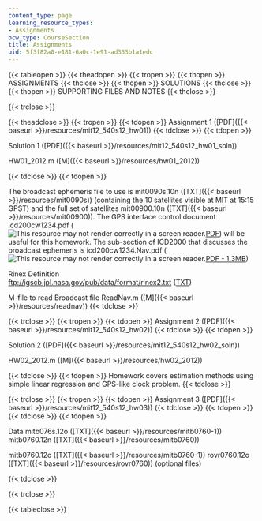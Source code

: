 ```yaml
---
content_type: page
learning_resource_types:
- Assignments
ocw_type: CourseSection
title: Assignments
uid: 5f3f82a0-e181-6a0c-1e91-ad333b1a1edc
---
```


{{< tableopen >}}
{{< theadopen >}}
{{< tropen >}}
{{< thopen >}}
ASSIGNMENTS
{{< thclose >}}
{{< thopen >}}
SOLUTIONS
{{< thclose >}}
{{< thopen >}}
SUPPORTING FILES AND NOTES
{{< thclose >}}

{{< trclose >}}

{{< theadclose >}}
{{< tropen >}}
{{< tdopen >}}
Assignment 1 ([PDF]({{< baseurl >}}/resources/mit12_540s12_hw01))
{{< tdclose >}}
{{< tdopen >}}


Solution 1 ([PDF]({{< baseurl >}}/resources/mit12_540s12_hw01_soln))

HW01\_2012.m ([M]({{< baseurl >}}/resources/hw01_2012))


{{< tdclose >}}
{{< tdopen >}}


The broadcast ephemeris file to use is mit0090s.10n ([TXT]({{< baseurl >}}/resources/mit0090s)) (containing the 10 satellites visible at MIT at 15:15 GPST) and the full set of satellites mit00900.10n ([TXT]({{< baseurl >}}/resources/mit00900)). The GPS interface control document icd200cw1234.pdf (![This resource may not render correctly in a screen reader.](/images/inacessible.gif)[PDF](http://geoweb.mit.edu/~tah/icd200c123.pdf)) will be useful for this homework. The sub-section of ICD2000 that discusses the broadcast ephemeris is icd200cw1234.Nav.pdf (![This resource may not render correctly in a screen reader.](/images/inacessible.gif)[PDF - 1.3MB](http://geoweb.mit.edu/~tah/12.540/icd200cw1234.Nav.pdf))

Rinex Definition  
ftp://igscb.jpl.nasa.gov/pub/data/format/rinex2.txt ([TXT](./resolveuid/102743cfd6f15a1d208bb4a924f7c134))

M-file to read Broadcast file ReadNav.m ([M]({{< baseurl >}}/resources/readnav))
{{< tdclose >}}

{{< trclose >}}
{{< tropen >}}
{{< tdopen >}}
Assignment 2 ([PDF]({{< baseurl >}}/resources/mit12_540s12_hw02))
{{< tdclose >}}
{{< tdopen >}}


Solution 2 ([PDF]({{< baseurl >}}/resources/mit12_540s12_hw02_soln))

HW02\_2012.m ([M]({{< baseurl >}}/resources/hw02_2012))


{{< tdclose >}}
{{< tdopen >}}
Homework covers estimation methods using simple linear regression and GPS-like clock problem.
{{< tdclose >}}

{{< trclose >}}
{{< tropen >}}
{{< tdopen >}}
Assignment 3 ([PDF]({{< baseurl >}}/resources/mit12_540s12_hw03))
{{< tdclose >}}
{{< tdopen >}}
 
{{< tdclose >}}
{{< tdopen >}}


Data mitb076s.12o ([TXT]({{< baseurl >}}/resources/mitb0760-1)) mitb0760.12n ([TXT]({{< baseurl >}}/resources/mitb0760))

mitb0760.12o ([TXT]({{< baseurl >}}/resources/mitb0760-1)) rovr0760.12o ([TXT]({{< baseurl >}}/resources/rovr0760)) (optional files)


{{< tdclose >}}

{{< trclose >}}

{{< tableclose >}}